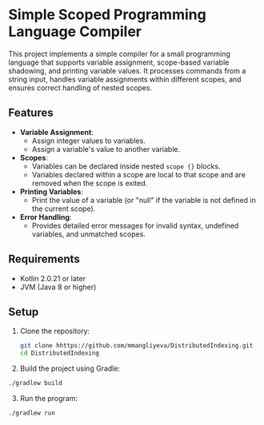 # Simple Scoped Programming Language Compiler

This project implements a simple compiler for a small programming language that supports variable assignment, scope-based variable shadowing, and printing variable values. It processes commands from a string input, handles variable assignments within different scopes, and ensures correct handling of nested scopes.

## Features

- **Variable Assignment**:
    - Assign integer values to variables.
    - Assign a variable's value to another variable.
- **Scopes**:
    - Variables can be declared inside nested `scope {}` blocks.
    - Variables declared within a scope are local to that scope and are removed when the scope is exited.
- **Printing Variables**:
    - Print the value of a variable (or "null" if the variable is not defined in the current scope).
- **Error Handling**:
    - Provides detailed error messages for invalid syntax, undefined variables, and unmatched scopes.

## Requirements

- Kotlin 2.0.21 or later
- JVM (Java 8 or higher)

## Setup

1. Clone the repository:

   ```bash
   git clone hhttps://github.com/mmangliyeva/DistributedIndexing.git
   cd DistributedIndexing
   ```
2. Build the project using Gradle:

```bash
./gradlew build
```

3. Run the program:
```bash
./gradlew run
```